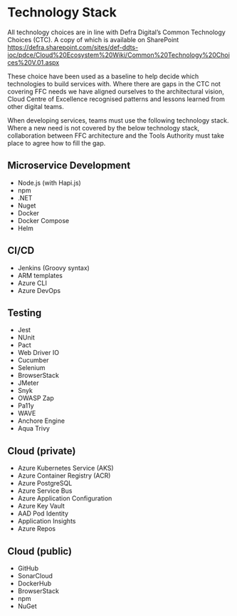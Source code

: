 # Technology Stack
All technology choices are in line with Defra Digital’s Common Technology Choices (CTC). A copy of which is available on SharePoint https://defra.sharepoint.com/sites/def-ddts-ioc/pdce/Cloud%20Ecosystem%20Wiki/Common%20Technology%20Choices%20V.01.aspx

These choice have been used as a baseline to help decide which technologies to build services with. Where there are gaps in the CTC not covering FFC needs we have aligned ourselves to the architectural vision, Cloud Centre of Excellence recognised patterns and lessons learned from other digital teams.

When developing services, teams must use the following technology stack.  Where a new need is not covered by the below technology stack, collaboration between FFC architecture and the Tools Authority must take place to agree how to fill the gap.

## Microservice Development
- Node.js (with Hapi.js)
- npm
- .NET
- Nuget
- Docker
- Docker Compose
- Helm

## CI/CD
- Jenkins (Groovy syntax)
- ARM templates
- Azure CLI
- Azure DevOps

## Testing
- Jest
- NUnit
- Pact
- Web Driver IO
- Cucumber
- Selenium
- BrowserStack
- JMeter
- Snyk
- OWASP Zap
- Pa11y
- WAVE
- Anchore Engine
- Aqua Trivy

## Cloud (private)
- Azure Kubernetes Service (AKS)
- Azure Container Registry (ACR)
- Azure PostgreSQL
- Azure Service Bus
- Azure Application Configuration
- Azure Key Vault
- AAD Pod Identity
- Application Insights
- Azure Repos

## Cloud (public)
- GitHub
- SonarCloud
- DockerHub
- BrowserStack
- npm
- NuGet
